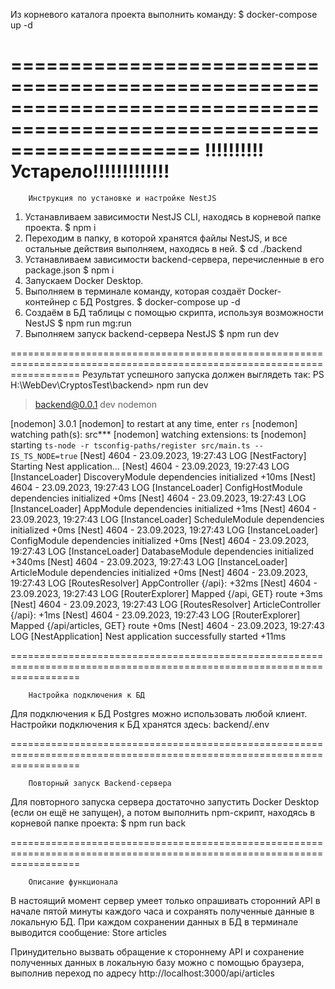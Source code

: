 Из корневого каталога проекта выполнить команду:
$ docker-compose up -d


========================================================================================================================
                                        !!!!!!!!!!Устарело!!!!!!!!!!!!!
========================================================================================================================

        Инструкция по установке и настройке NestJS

1. Устанавливаем зависимости NestJS CLI, находясь в корневой папке проекта.
$ npm i
2. Переходим в папку, в которой хранятся файлы NestJS, и все остальные действия выполняем, находясь в ней.
$ cd ./backend
3. Устанавливаем зависимости backend-сервера, перечисленные в его package.json
$ npm i
4. Запускаем Docker Desktop.
5. Выполняем в терминале команду, которая создаёт Docker-контейнер с БД Postgres.
$ docker-compose up -d
6. Создаём в БД таблицы с помощью скрипта, используя возможности NestJS 
$ npm run mg:run
7. Выполняем запуск backend-сервера NestJS
$ npm run dev

========================================================================================================================
Результат успешного запуска должен выглядеть так:
PS H:\WebDev\CryptosTest\backend> npm run dev

> backend@0.0.1 dev
> nodemon

[nodemon] 3.0.1
[nodemon] to restart at any time, enter `rs`
[nodemon] watching path(s): src\**\*
[nodemon] watching extensions: ts
[nodemon] starting `ts-node -r tsconfig-paths/register src/main.ts --IS_TS_NODE=true`
[Nest] 4604  - 23.09.2023, 19:27:43     LOG [NestFactory] Starting Nest application...
[Nest] 4604  - 23.09.2023, 19:27:43     LOG [InstanceLoader] DiscoveryModule dependencies initialized +10ms
[Nest] 4604  - 23.09.2023, 19:27:43     LOG [InstanceLoader] ConfigHostModule dependencies initialized +0ms
[Nest] 4604  - 23.09.2023, 19:27:43     LOG [InstanceLoader] AppModule dependencies initialized +1ms
[Nest] 4604  - 23.09.2023, 19:27:43     LOG [InstanceLoader] ScheduleModule dependencies initialized +0ms
[Nest] 4604  - 23.09.2023, 19:27:43     LOG [InstanceLoader] ConfigModule dependencies initialized +0ms
[Nest] 4604  - 23.09.2023, 19:27:43     LOG [InstanceLoader] DatabaseModule dependencies initialized +340ms
[Nest] 4604  - 23.09.2023, 19:27:43     LOG [InstanceLoader] ArticleModule dependencies initialized +0ms
[Nest] 4604  - 23.09.2023, 19:27:43     LOG [RoutesResolver] AppController {/api}: +32ms
[Nest] 4604  - 23.09.2023, 19:27:43     LOG [RouterExplorer] Mapped {/api, GET} route +3ms
[Nest] 4604  - 23.09.2023, 19:27:43     LOG [RoutesResolver] ArticleController {/api}: +1ms
[Nest] 4604  - 23.09.2023, 19:27:43     LOG [RouterExplorer] Mapped {/api/articles, GET} route +0ms
[Nest] 4604  - 23.09.2023, 19:27:43     LOG [NestApplication] Nest application successfully started +11ms

========================================================================================================================
        
        Настройка подключения к БД

Для подключения к БД Postgres можно использовать любой клиент.
Настройки подключения к БД хранятся здесь: backend/.env

========================================================================================================================

        Повторный запуск Backend-сервера

Для повторного запуска сервера достаточно запустить Docker Desktop (если он ещё не запущен),
а потом выполнить npm-скрипт, находясь в корневой папке проекта:
$ npm run back

========================================================================================================================

        Описание функционала

В настоящий момент сервер умеет только опрашивать сторонний API в начале пятой минуты каждого часа и сохранять полученные данные в локальную БД.
При каждом сохранении данных в БД в терминале выводится сообщение:
    Store articles

Принудительно вызвать обращение к стороннему API и сохранение полученных данных в локальную базу можно с помощью 
браузера, выполнив переход по адресу
    http://localhost:3000/api/articles